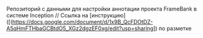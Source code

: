 Репозиторий с данными для настройки аннотации проекта FrameBank в системе Inception //
Ссылка на [инструкцию]([(https://docs.google.com/document/d/1x9B_QcFDOtDZ-A5qHmFTHbaGCBtdO5_XGz2dgzEF0xg/edit?usp=sharing]) по разметке
